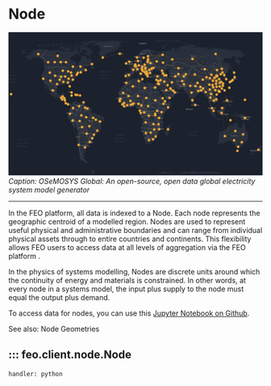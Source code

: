 # Node

![OSeMOSYS Global: An open-source, open data global electricity system model generator](../assets/images/node.png)
*Caption: OSeMOSYS Global: An open-source, open data global electricity system model generator*


---

In the FEO platform, all data is indexed to a Node. Each node represents the geographic centroid of a modelled region. Nodes are used to represent useful physical and administrative boundaries and can range from individual physical assets through to entire countries and continents. This flexibility allows FEO users to access data at all levels of aggregation via the FEO platform .

In the physics of systems modelling, Nodes are discrete units around which the continuity of energy and materials is constrained. In other words, at every node in a systems model, the input plus supply to the node must equal the output plus demand.

To access data for nodes, you can use this [Jupyter Notebook on Github](https://github.com/transition-zero/feo-client-examples/blob/main/feo-client-examples/0_nodes.ipynb).

See also: Node Geometries

## ::: feo.client.node.Node
    handler: python
